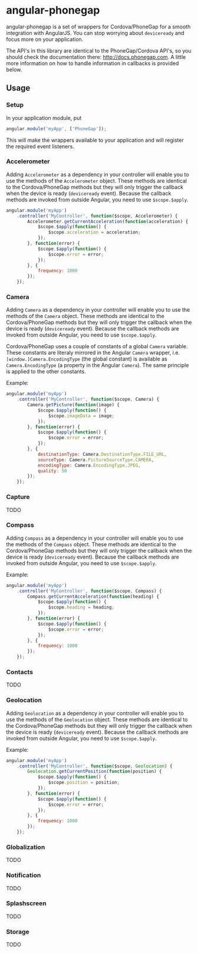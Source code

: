 # angular-phonegap

angular-phonegap is a set of wrappers for Cordova/PhoneGap for a smooth integration with AngularJS. You can stop
worrying about `deviceready` and focus more on your application.

The API's in this library are identical to the PhoneGap/Cordova API's, so you should check the documentation there:
http://docs.phonegap.com. A little more information on how to handle information in callbacks is provided below.

## Usage

### Setup

In your application module, put

```javascript
angular.module('myApp', ['PhoneGap']);
```

This will make the wrappers available to your application and will register the required event listeners.

### Accelerometer

Adding `Accelerometer` as a dependency in your controller will enable you to use the methods of the `Accelerometer`
object. These methods are identical to the Cordova/PhoneGap methods but they will only trigger the callback when the
device is ready (`deviceready` event). Because the callback methods are invoked from outside Angular, you need to use
`$scope.$apply`.

```javascript
angular.module('myApp')
    .controller('MyController', function($scope, Accelerometer) {
        Accelerometer.getCurrentAcceleration(function(acceleration) {
            $scope.$apply(function() {
                $scope.acceleration = acceleration;
            });
        }, function(error) {
            $scope.$apply(function() {
                $scope.error = error;
            });
        }, {
            frequency: 1000
        });
    });
```

### Camera

Adding `Camera` as a dependency in your controller will enable you to use the methods of the `Camera` object. These
methods are identical to the Cordova/PhoneGap methods but they will only trigger the callback when the device is ready
(`deviceready` event). Because the callback methods are invoked from outside Angular, you need to use `$scope.$apply`.

Cordova/PhoneGap uses a couple of constants of a global `Camera` variable. These constants are literaly mirrored in the
Angular `Camera` wrapper, i.e. `[window.]Camera.EncodingType` (the global constant) is available as
`Camera.EncodingType` (a property in the Angular `Camera`). The same principle is applied to the other constants.

Example:
```javascript
angular.module('myApp')
    .controller('MyController', function($scope, Camera) {
        Camera.getPicture(function(image) {
            $scope.$apply(function() {
                $scope.imageData = image;
            });
        }, function(error) {
            $scope.$apply(function() {
                $scope.error = error;
            });
        }, {
            destinationType: Camera.DestinationType.FILE_URL,
            sourceType: Camera.PictureSourceType.CAMERA,
            encodingType: Camera.EncodingType.JPEG,
            quality: 50
        });
    });
```

### Capture

TODO

### Compass

Adding `Compass` as a dependency in your controller will enable you to use the methods of the `Compass` object. These
methods are identical to the Cordova/PhoneGap methods but they will only trigger the callback when the device is ready
(`deviceready` event). Because the callback methods are invoked from outside Angular, you need to use `$scope.$apply`.

Example:
```javascript
angular.module('myApp')
    .controller('MyController', function($scope, Compass) {
        Compass.getCurrentAcceleration(function(heading) {
            $scope.$apply(function() {
                $scope.heading = heading;
            });
        }, function(error) {
            $scope.$apply(function() {
                $scope.error = error;
            });
        }, {
            frequency: 1000
        });
    });
```

### Contacts

TODO

### Geolocation

Adding `Geolocation` as a dependency in your controller will enable you to use the methods of the `Geolocation` object.
These methods are identical to the Cordova/PhoneGap methods but they will only trigger the callback when the device is
ready (`deviceready` event). Because the callback methods are invoked from outside Angular, you need to use
`$scope.$apply`.

Example:
```javascript
angular.module('myApp')
    .controller('MyController', function($scope, Geolocation) {
        Geolocation.getCurrentPosition(function(position) {
            $scope.$apply(function() {
                $scope.position = position;
            });
        }, function(error) {
            $scope.$apply(function() {
                $scope.error = error;
            });
        }, {
            frequency: 1000
        });
    });
```

### Globalization

TODO

### Notification

TODO

### Splashscreen

TODO

### Storage

TODO
